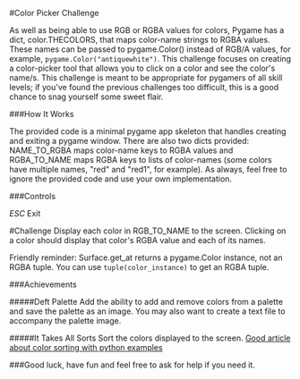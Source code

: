 #Color Picker Challenge

As well as being able to use RGB or RGBA values for colors, Pygame has a dict, color.THECOLORS,
 that maps color-name strings to RGBA values. These names can be passed to pygame.Color() instead of RGB/A values, for example, `pygame.Color("antiquewhite")`. This
 challenge focuses on creating a color-picker tool that allows you to click on a color and see the color's name/s. This challenge is meant to be appropriate for pygamers of all skill levels; if you've
 found the previous challenges too difficult, this is a good chance to snag yourself some sweet flair.
 
###How It Works

The provided code is a minimal pygame app skeleton that handles creating and exiting a pygame window. There are also two dicts provided: NAME_TO_RGBA maps color-name keys to RGBA
 values and RGBA_TO_NAME maps RGBA keys to lists of color-names (some colors have multiple names, "red" and "red1", for example). As always, feel free to ignore the provided code and
 use your own implementation.

###Controls

*ESC* Exit 
 
#Challenge
Display each color in RGB_TO_NAME to the screen. Clicking on a color should display that color's RGBA value and each of its names.

Friendly reminder: Surface.get_at returns a pygame.Color instance, not an RGBA tuple. You can use `tuple(color_instance)` to get an RGBA tuple.


###Achievements

#####Deft Palette
Add the ability to add and remove colors from a palette and save the palette as an image. You may also want to create a text file to accompany the palette image.

#####It Takes All Sorts
Sort the colors displayed to the screen. [Good article about color sorting with python examples](http://www.alanzucconi.com/2015/09/30/colour-sorting/)

###Good luck, have fun and feel free to ask for help if you need it.
